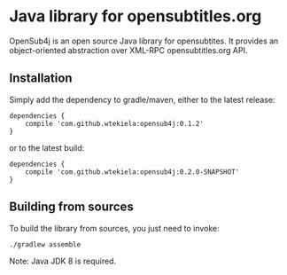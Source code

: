 # Java library for opensubtitles.org

OpenSub4j is an open source Java library for opensubtites. It provides an object-oriented abstraction over XML-RPC opensubtitles.org API.

## Installation

Simply add the dependency to gradle/maven, either to the latest release:

```
dependencies {
    compile 'com.github.wtekiela:opensub4j:0.1.2'
}
```

or to the latest build:

```
dependencies {
    compile 'com.github.wtekiela:opensub4j:0.2.0-SNAPSHOT'
}
```

## Building from sources

To build the library from sources, you just need to invoke:
```
./gradlew assemble
```

Note: Java JDK 8 is required.